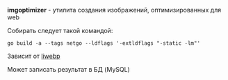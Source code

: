 **imgoptimizer** - утилита создания изображений, оптимизированных для web

Собирать следует такой командой:
```
go build -a --tags netgo --ldflags '-extldflags "-static -lm"'
```

Зависит от [liwebp](https://developers.google.com/speed/webp)

Может записать результат в БД (MySQL)
